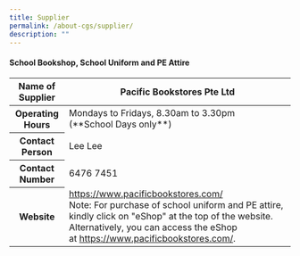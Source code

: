 ```yaml
---
title: Supplier
permalink: /about-cgs/supplier/
description: ""
---
```

#### School Bookshop, School Uniform and PE Attire

<div class="table-responsive-lg">
      <table class="table table-bordered">
        <thead>
          <tr>
            <th scope="col">Name of Supplier</th>
            <th scope="col">Pacific Bookstores Pte Ltd</th>
          </tr>
        </thead>
        <tbody>
          <tr>
            <th scope="row">Operating Hours</th>
            <td>Mondays to Fridays, 8.30am to 3.30pm <br> (**School Days only**)</td>
          </tr>
          <tr>
            <th scope="row">Contact Person</th>
            <td>Lee Lee</td>
          </tr>
          <tr>
            <th scope="row">Contact Number</th>
            <td colspan="2">6476 7451</td>
          </tr>
					 <tr>
            <th scope="row">Website</th>
            <td colspan="2"><a href="https://www.pacificbookstores.com/">https://www.pacificbookstores.com/</a><br>Note: For purchase of school uniform and PE attire, kindly click on "eShop" at the top of the website. Alternatively, you can access the eShop at&nbsp;<a href="https://www.pacificbookstores.com/">https://www.pacificbookstores.com/</a>.</td>
          </tr>
        </tbody>
     </table>
    </div>